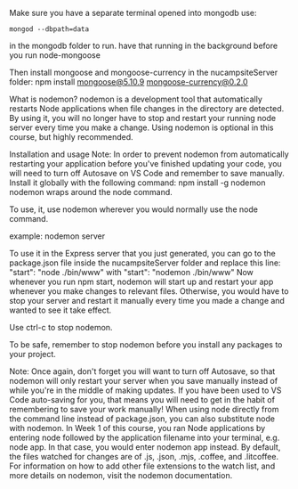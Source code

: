 Make sure you have a separate terminal opened into mongodb
use:

    mongod --dbpath=data 

in the mongodb folder to run.
have that running in the background before you run node-mongoose 



Then install mongoose and mongoose-currency in the nucampsiteServer folder: 
     npm install mongoose@5.10.9 mongoose-currency@0.2.0




What is nodemon?
nodemon is a development tool that automatically restarts Node applications when file changes in the directory are detected. By using it, you will no longer have to stop and restart your running node server every time you make a change. Using nodemon is optional in this course, but highly recommended. 


Installation and usage
Note: In order to prevent nodemon from automatically restarting your application before you've finished updating your code, you will need to turn off Autosave on VS Code and remember to save manually. 
Install it globally with the following command:
npm install -g nodemon
nodemon wraps around the node command. 

To use, it, use nodemon wherever you would normally use the node command. 

example: nodemon server

To use it in the Express server that you just generated, you can go to the package.json file inside the nucampsiteServer folder and replace this line:
     "start": "node ./bin/www"
with
     "start": "nodemon ./bin/www"
Now whenever you run npm start, nodemon will start up and restart your app whenever you make changes to relevant files. Otherwise, you would have to stop your server and restart it manually every time you made a change and wanted to see it take effect.

Use ctrl-c to stop nodemon. 

To be safe, remember to stop nodemon before you install any packages to your project. 

Note: Once again, don't forget you will want to turn off Autosave, so that nodemon will only restart your server when you save manually instead of while you're in the middle of making updates. If you have been used to VS Code auto-saving for you, that means you will need to get in the habit of remembering to save your work manually!
When using node directly from the command line instead of package.json, you can also substitute node with nodemon. In Week 1 of this course, you ran Node applications by entering node followed by the application filename into your terminal, e.g. node app. In that case, you would enter nodemon app instead.
By default, the files watched for changes are  of .js, .json, .mjs, .coffee, and .litcoffee. For information on how to add other file extensions to the watch list, and more details on nodemon, visit the nodemon documentation.